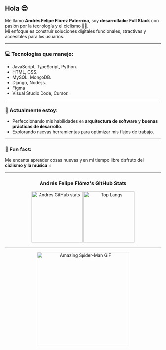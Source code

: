 ## Hola 😎

Me llamo **Andrés Felipe Flórez Paternina**, soy **desarrollador Full Stack** con pasión por la tecnología y el ciclismo 🚴‍♂️.  
Mi enfoque es construir soluciones digitales funcionales, atractivas y accesibles para los usuarios.  

---

### 💻 Tecnologías que manejo: 
- JavaScript, TypeScript, Python.
- HTML, CSS.
- MySQL, MongoDB.
- Django, Node.js.
- Figma
- Visual Studio Code, Cursor.
---

### 🚀 Actualmente estoy:
- Perfeccionando mis habilidades en **arquitectura de software** y **buenas prácticas de desarrollo**.  
- Explorando nuevas herramientas para optimizar mis flujos de trabajo.  

---

### 🌱 Fun fact:
Me encanta aprender cosas nuevas y en mi tiempo libre disfruto del **ciclismo y la música** 🎶

---

<div align="center">
  
  ### Andrés Felipe Flórez's GitHub Stats  

  <img src="https://github-readme-stats.vercel.app/api?username=andresflorez1234&show_icons=true&theme=midnight-purple" alt="Andres GitHub stats" height="165"/>
  <img src="https://github-readme-stats.vercel.app/api/top-langs/?username=andresflorez1234&layout=compact&theme=midnight-purple" alt="Top Langs" height="165"/>

</div>

---

<p align="center">
  <img src="https://giffiles.alphacoders.com/220/220812.gif" alt="Amazing Spider-Man GIF" width="300">
</p>

